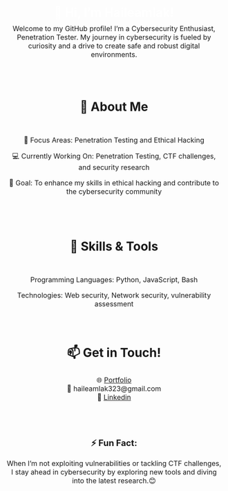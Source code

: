 <div align="center">
<h1 style="color: white; font-weight: bold; margin: 10px;" >👋 Hi, I’m Haileamlak!</h1>
<p style="font-size: 16px; margin:10px;">
Welcome to my GitHub profile! I’m a Cybersecurity Enthusiast, Penetration Tester. My journey in cybersecurity is fueled by curiosity and a drive to create safe and robust digital environments.
</p>
  <br>
  <br>
<h1 style="line-height: 2.5; margin: 32px;">
🚀 About Me
</h1>

<p style="font-size: 16px;">
🌟 Focus Areas: Penetration Testing and Ethical Hacking
</p>

<p style="font-size: 16px;">
💻 Currently Working On: Penetration Testing, CTF challenges, and security research
</p>

<p style="font-size: 16px;">
🎯 Goal: To enhance my skills in ethical hacking and contribute to the cybersecurity community
</p>
  <br>
  <br>
<h1 style="line-height: 2.5; margin: 32px;">
🔧 Skills & Tools
</h1>

<p style="font-size: 16px; ">
Programming Languages: Python, JavaScript, Bash
</p>

<p style="font-size: 16px;">
Technologies: Web security, Network security, vulnerability assessment
</p>
  <br>
  <br>
<h1 style="line-height: 1.5; margin: 32px">
📫 Get in Touch!
</h1>

<p style="font-size: 16px;">
🌐 <a href="https://haileamlaksahle.netlify.app/" target="_blank" style="font-size: 16px;">Portfolio</a><br>
📧 <span style="font-size: 16px;" >haileamlak323@gmail.com</span><br>
💼 <a href="https://www.linkedin.com/in/haileamlak-sahle-80986b269" target="_blank" style="font-size: 16px;">Linkedin</a>
</p>
  <br>
  <br>
<h2 style="font-size: 20px; margin-top: 32px;">
⚡ Fun Fact:
</h2>
<p style="font-size: 16px;">
When I’m not exploiting vulnerabilities or tackling CTF challenges, I stay ahead in cybersecurity by exploring new tools and diving into the latest research.😊
</p>
</div>
